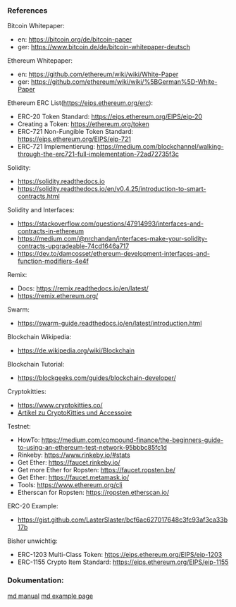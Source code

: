 
### References

Bitcoin Whitepaper:
- en: https://bitcoin.org/de/bitcoin-paper
- ger: https://www.bitcoin.de/de/bitcoin-whitepaper-deutsch

Ethereum Whitepaper:
- en: https://github.com/ethereum/wiki/wiki/White-Paper
- ger: https://github.com/ethereum/wiki/wiki/%5BGerman%5D-White-Paper

Ethereum ERC List(https://eips.ethereum.org/erc):
- ERC-20 Token Standard: https://eips.ethereum.org/EIPS/eip-20
- Creating a Token: https://ethereum.org/token
- ERC-721 Non-Fungible Token Standard: https://eips.ethereum.org/EIPS/eip-721
- ERC-721 Implementierung: https://medium.com/blockchannel/walking-through-the-erc721-full-implementation-72ad72735f3c

Solidity:
- https://solidity.readthedocs.io
- https://solidity.readthedocs.io/en/v0.4.25/introduction-to-smart-contracts.html

Solidity and Interfaces:
- https://stackoverflow.com/questions/47914993/interfaces-and-contracts-in-ethereum
- https://medium.com/@nrchandan/interfaces-make-your-solidity-contracts-upgradeable-74cd1646a717
- https://dev.to/damcosset/ethereum-development-interfaces-and-function-modifiers-4e4f

Remix:
- Docs: https://remix.readthedocs.io/en/latest/
- https://remix.ethereum.org/

Swarm:
- https://swarm-guide.readthedocs.io/en/latest/introduction.html

Blockchain Wikipedia:
- https://de.wikipedia.org/wiki/Blockchain

Blockchain Tutorial:
- https://blockgeeks.com/guides/blockchain-developer/

Cryptokitties:
- https://www.cryptokitties.co/
- [Artikel zu CryptoKitties und Accessoire](https://cointrend.de/cryptokitties-tagebuch-8/)

Testnet:
- HowTo: https://medium.com/compound-finance/the-beginners-guide-to-using-an-ethereum-test-network-95bbbc85fc1d
- Rinkeby: https://www.rinkeby.io/#stats
- Get Ether: https://faucet.rinkeby.io/
- Get more Ether for Ropsten: https://faucet.ropsten.be/
- Get Ether: https://faucet.metamask.io/
- Tools: https://www.ethereum.org/cli
- Etherscan for Ropsten: https://ropsten.etherscan.io/

ERC-20 Example:
- https://gist.github.com/LasterSlaster/bcf6ac627017648c3fc93af3ca33b17b

Bisher unwichtig:
- ERC-1203 Multi-Class Token: https://eips.ethereum.org/EIPS/eip-1203
- ERC-1155 Crypto Item Standard: https://eips.ethereum.org/EIPS/eip-1155


### Dokumentation:

[md manual](https://github.com/adam-p/markdown-here/wiki/Markdown-Cheatsheet)
[md example page](./documentation/example.md)
